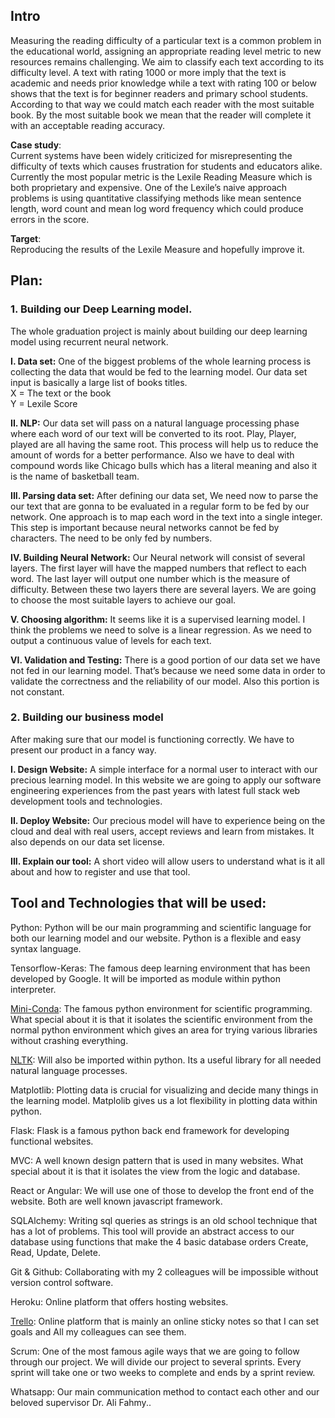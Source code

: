 ## Intro
Measuring the reading difficulty of a particular text is a common problem in the educational world, assigning an appropriate reading level metric to new resources remains challenging. We aim to classify each text according to its difficulty level. A text with rating 1000 or more imply that the text is academic and needs prior knowledge while a text with rating 100 or below shows that the text is for beginner readers and primary school students. According to that way we could match each reader with the most suitable book. By the most suitable book we mean that the reader will complete it with an acceptable reading accuracy.

**Case study**:\
Current systems have been widely criticized for  misrepresenting the difficulty of texts which causes frustration for students and educators alike. Currently the most popular metric is the Lexile Reading Measure which is both proprietary and expensive. One of the Lexile’s naive approach problems is using quantitative classifying methods like mean sentence length, word count and mean log word frequency which could produce errors in the score. 

**Target**:\
Reproducing the results of the Lexile Measure and hopefully improve it.

## Plan:
### 1. Building our Deep Learning model.
The whole graduation project is mainly about building our deep learning model using recurrent neural network. 
		
**I. Data set:** One of the biggest problems of the whole learning process is collecting the data that would be fed to the learning model. Our data set input is basically a large list of books titles.\
			X = The text or the book\
			Y = Lexile Score
		
**II. NLP:** Our data set will pass on a natural language processing phase where each word of our text will be converted to its root. Play, Player, played are all having the same root. This process will help us to reduce the amount of words for a better performance. Also we have to deal with compound words like Chicago bulls which has a literal meaning and also it is the name of basketball team.
		
**III. Parsing data set:** After defining our data set, We need now to parse the our text that are gonna to be evaluated in a regular form to be fed by our network. One approach is to map each word in the text into a single integer. This step is important because neural networks cannot be fed by characters. The need to be only fed by numbers.
		
**IV. Building Neural Network:** Our Neural network will consist of several layers. The first layer will have the mapped numbers that reflect to each word. The last layer will output one number which is the measure of difficulty. Between these two layers there are several layers. We are going to choose the most suitable layers to achieve our goal.
		
**V. Choosing algorithm:** It seems like it is a supervised learning model. I think the problems we need to solve is a linear regression. As we need to output a continuous value of levels for each text.

**VI. Validation and Testing:** There is a good portion of our data set we have not fed in our learning model. That’s because we need some data in order to validate the 	correctness and the reliability of our model. Also this portion is not constant. 

### 2. Building our business model
After making sure that our model is functioning correctly. We have to present our 		product in a fancy way. 

**I. Design Website:** A simple interface for a normal user to interact with our precious	learning model. In this website we are going to apply our software engineering	experiences from the past years with latest full stack web development tools and technologies.

**II. Deploy Website:** Our precious model will have to experience being on the cloud and deal with real users, accept reviews and learn from mistakes. It also depends on our data set license.

**III. Explain our tool:** A short video will allow users to understand what is it all about and how to register and use that tool.



## Tool and Technologies that will be used:
Python: Python will be our main programming  and scientific language for both our learning model and our website. Python is a flexible and easy syntax language.

Tensorflow-Keras: The famous deep learning environment that has been developed by Google. It will be imported as module within python interpreter.

[Mini-Conda](https://conda.io/miniconda.html): The famous python environment for scientific programming. What special about it is that it isolates the scientific environment from the normal python environment which gives an area for trying various libraries without crashing everything. 

[NLTK](https://www.youtube.com/playlist?list=PLQVvvaa0QuDf2JswnfiGkliBInZnIC4HL): Will also be imported within python. Its a useful library for all needed natural language processes.

Matplotlib: Plotting data is crucial for visualizing and decide many things in the learning model. Matplolib gives us a lot flexibility in plotting data within python.

Flask: Flask is a famous python back end framework for developing functional websites.

MVC: A well known design pattern that is used in many websites. What special about it is that it isolates the view from the logic and database.

React or Angular: We will use one of those to develop the front end of the website. Both are well known javascript framework.

SQLAlchemy: Writing sql queries as strings is an old school technique that has a lot of problems. This tool will provide an abstract access to our database using functions that make the 4 basic database orders Create, Read, Update, Delete.

Git & Github: Collaborating with my 2 colleagues will be impossible without version control software. 

Heroku: Online platform that offers hosting websites.

[Trello](https://trello.com/b/MFXsyvpR/getting-ready-for-gp): Online platform that is mainly an online sticky notes so that I can set goals and All my colleagues can see them. 

Scrum: One of the most famous agile ways that we are going to follow through our project. We will divide our project to several sprints. Every sprint will take one or two weeks to complete and ends by a sprint review.

Whatsapp: Our main communication method to contact each other and our beloved supervisor Dr. Ali Fahmy..
